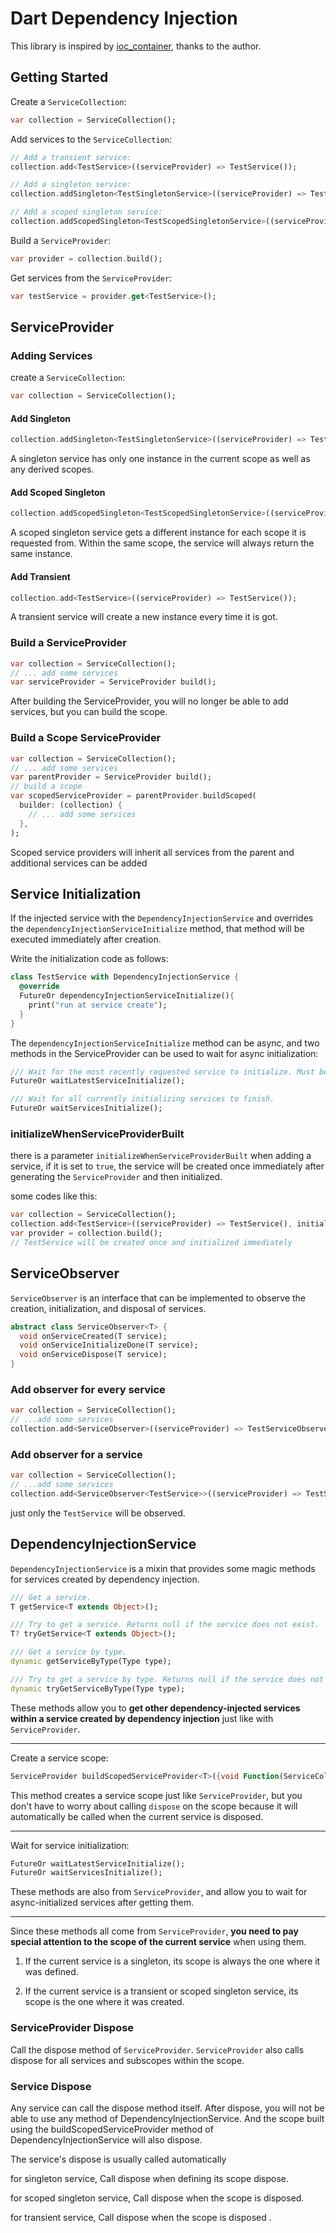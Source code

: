 # Dart Dependency Injection

This library is inspired by [ioc_container](https://github.com/MelbourneDeveloper/ioc_container), thanks to the author.

## Getting Started

Create a `ServiceCollection`:

```dart
var collection = ServiceCollection();
```

Add services to the `ServiceCollection`:

```dart
// Add a transient service:
collection.add<TestService>((serviceProvider) => TestService());

// Add a singleton service:
collection.addSingleton<TestSingletonService>((serviceProvider) => TestSingletonService());

// Add a scoped singleton service:
collection.addScopedSingleton<TestScopedSingletonService>((serviceProvider) => TestScopedSingletonService());
```

Build a `ServiceProvider`:

```dart
var provider = collection.build();
```

Get services from the `ServiceProvider`:

```dart
var testService = provider.get<TestService>();
```

## ServiceProvider

### Adding Services

create a ```ServiceCollection```:

```dart
var collection = ServiceCollection();
```

#### Add Singleton

```dart
collection.addSingleton<TestSingletonService>((serviceProvider) => TestSingletonService());
```

A singleton service has only one instance in the current scope as well as any derived scopes.

#### Add Scoped Singleton

```dart
collection.addScopedSingleton<TestScopedSingletonService>((serviceProvider) => TestScopedSingletonService());
```

A scoped singleton service gets a different instance for each scope it is requested from. Within the same scope, the service will always return the same instance.

#### Add Transient

```dart
collection.add<TestService>((serviceProvider) => TestService());
```

A transient service will create a new instance every time it is got.

### Build a ServiceProvider

```dart
var collection = ServiceCollection();
// ... add some services
var serviceProvider = ServiceProvider build();
```

After building the ServiceProvider, you will no longer be able to add services, but you can build the scope.


### Build a Scope ServiceProvider

```dart
var collection = ServiceCollection();
// ... add some services
var parentProvider = ServiceProvider build();
// build a scope
var scopedServiceProvider = parentProvider.buildScoped(
  builder: (collection) {
    // ... add some services
  },
);
```

Scoped service providers will inherit all services from the parent and additional services can be added

## Service Initialization

If the injected service with the `DependencyInjectionService` and overrides the `dependencyInjectionServiceInitialize` method, that method will be executed immediately after creation.

Write the initialization code as follows:

```dart
class TestService with DependencyInjectionService {
  @override
  FutureOr dependencyInjectionServiceInitialize(){
    print("run at service create");
  }
}
```

The `dependencyInjectionServiceInitialize` method can be async, and two methods in the ServiceProvider can be used to wait for async initialization:

```dart
/// Wait for the most recently requested service to initialize. Must be called immediately after getting a service.
FutureOr waitLatestServiceInitialize();

/// Wait for all currently initializing services to finish.
FutureOr waitServicesInitialize();
```

### initializeWhenServiceProviderBuilt

there is a parameter `initializeWhenServiceProviderBuilt` when adding a service, if it is set to `true`, the service will be created once immediately after generating the `ServiceProvider` and then initialized.

some codes like this:

```dart
var collection = ServiceCollection();
collection.add<TestService>((serviceProvider) => TestService(), initializeWhenServiceProviderBuilt: true);
var provider = collection.build();
// TestService will be created once and initialized immediately
```

## ServiceObserver

`ServiceObserver` is an interface that can be implemented to observe the creation, initialization, and disposal of services.

```dart
abstract class ServiceObserver<T> {
  void onServiceCreated(T service);
  void onServiceInitializeDone(T service);
  void onServiceDispose(T service);
}
```

### Add observer for every service 

```dart
var collection = ServiceCollection();
// ...add some services
collection.add<ServiceObserver>((serviceProvider) => TestServiceObserver());
```

### Add observer for a service

```dart
var collection = ServiceCollection();
// ...add some services
collection.add<ServiceObserver<TestService>>((serviceProvider) => TestServiceObserver());
```

just only the `TestService` will be observed.


## DependencyInjectionService

`DependencyInjectionService` is a mixin that provides some magic methods for services created by dependency injection.

```dart
/// Get a service.
T getService<T extends Object>();

/// Try to get a service. Returns null if the service does not exist.
T? tryGetService<T extends Object>();

/// Get a service by type.
dynamic getServiceByType(Type type);

/// Try to get a service by type. Returns null if the service does not exist.
dynamic tryGetServiceByType(Type type);
```

These methods allow you to **get other dependency-injected services within a service created by dependency injection** just like with `ServiceProvider`.

---

Create a service scope:

```dart
ServiceProvider buildScopedServiceProvider<T>({void Function(ServiceCollection)? builder, Object? scope});
```

This method creates a service scope just like `ServiceProvider`, but you don't have to worry about calling `dispose` on the scope because it will automatically be called when the current service is disposed.

---

Wait for service initialization:

```dart
FutureOr waitLatestServiceInitialize();
FutureOr waitServicesInitialize();
```

These methods are also from `ServiceProvider`, and allow you to wait for async-initialized services after getting them.

---

Since these methods all come from `ServiceProvider`, **you need to pay special attention to the scope of the current service** when using them.

1. If the current service is a singleton, its scope is always the one where it was defined.

2. If the current service is a transient or scoped singleton service, its scope is the one where it was created.

### ServiceProvider Dispose

Call the dispose method of `ServiceProvider`. `ServiceProvider` also calls dispose for all services and subscopes within the scope.

### Service Dispose

Any service can call the dispose method itself. After dispose, you will not be able to use any method of DependencyInjectionService. And the scope built using the buildScopedServiceProvider method of DependencyInjectionService will also dispose.

The service's dispose is usually called automatically

for singleton service, Call dispose when defining its scope dispose.

for scoped singleton service, Call dispose when the scope is disposed.

for transient service, Call dispose when the scope is disposed .